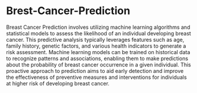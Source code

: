 # Brest-Cancer-Prediction
Breast Cancer Prediction involves utilizing machine learning algorithms and statistical models to assess the likelihood of an individual developing breast cancer. This predictive analysis typically leverages features such as age, family history, genetic factors, and various health indicators to generate a risk assessment. Machine learning models can be trained on historical data to recognize patterns and associations, enabling them to make predictions about the probability of breast cancer occurrence in a given individual. This proactive approach to prediction aims to aid early detection and improve the effectiveness of preventive measures and interventions for individuals at higher risk of developing breast cancer.
